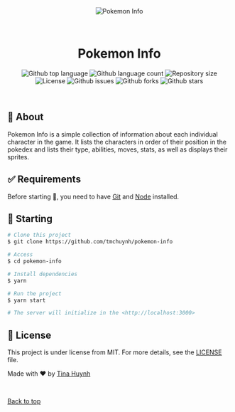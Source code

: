 <div align="center" id="top"> 
  <img src="./.github/app.gif" alt="Pokemon Info" />

  &#xa0;

  <!-- <a href="https://pokemoninfo.netlify.app">Demo</a> -->
</div>

<h1 align="center">Pokemon Info</h1>

<p align="center">
  <img alt="Github top language" src="https://img.shields.io/github/languages/top/tmchuynh/pokemon-info?color=8CBA80">

  <img alt="Github language count" src="https://img.shields.io/github/languages/count/tmchuynh/pokemon-info?color=8CBA80">

  <img alt="Repository size" src="https://img.shields.io/github/repo-size/tmchuynh/pokemon-info?color=8CBA80">

  <img alt="License" src="https://img.shields.io/github/license/tmchuynh/pokemon-info?color=8CBA80">

  <img alt="Github issues" src="https://img.shields.io/github/issues/tmchuynh/pokemon-info?color=8CBA80" />

  <img alt="Github forks" src="https://img.shields.io/github/forks/tmchuynh/pokemon-info?color=8CBA80" />

  <img alt="Github stars" src="https://img.shields.io/github/stars/tmchuynh/pokemon-info?color=8CBA80" />
</p>

<!-- Status -->

<!-- <h4 align="center"> 
	🚧  Pokemon Info 🚀 Under construction...  🚧
</h4> 

<hr> -->

<br>

## :dart: About ##

Pokemon Info is a simple collection of information about each individual character in the game. It lists the characters in order of their position in the pokedex and lists their type, abilities, moves, stats, as well as displays their sprites.

## :white_check_mark: Requirements ##

Before starting :checkered_flag:, you need to have [Git](https://git-scm.com) and [Node](https://nodejs.org/en/) installed.

## :checkered_flag: Starting ##

```bash
# Clone this project
$ git clone https://github.com/tmchuynh/pokemon-info

# Access
$ cd pokemon-info

# Install dependencies
$ yarn

# Run the project
$ yarn start

# The server will initialize in the <http://localhost:3000>
```

## :memo: License ##

This project is under license from MIT. For more details, see the [LICENSE](LICENSE.md) file.


Made with :heart: by <a href="https://github.com/tmchuynh" target="_blank">Tina Huynh</a>

&#xa0;

<a href="#top">Back to top</a>
